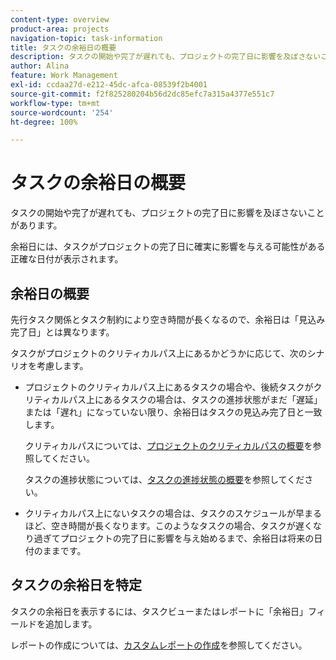 ```yaml
---
content-type: overview
product-area: projects
navigation-topic: task-information
title: タスクの余裕日の概要
description: タスクの開始や完了が遅れても、プロジェクトの完了日に影響を及ぼさないことがあります。
author: Alina
feature: Work Management
exl-id: ccdaa27d-e212-45dc-afca-08539f2b4001
source-git-commit: f2f825280204b56d2dc85efc7a315a4377e551c7
workflow-type: tm+mt
source-wordcount: '254'
ht-degree: 100%

---
```


# タスクの余裕日の概要

タスクの開始や完了が遅れても、プロジェクトの完了日に影響を及ぼさないことがあります。

余裕日には、タスクがプロジェクトの完了日に確実に影響を与える可能性がある正確な日付が表示されます。

## 余裕日の概要

先行タスク関係とタスク制約により空き時間が長くなるので、余裕日は「見込み完了日」とは異なります。

タスクがプロジェクトのクリティカルパス上にあるかどうかに応じて、次のシナリオを考慮します。

* プロジェクトのクリティカルパス上にあるタスクの場合や、後続タスクがクリティカルパス上にあるタスクの場合は、タスクの進捗状態がまだ「遅延」または「遅れ」になっていない限り、余裕日はタスクの見込み完了日と一致します。

  クリティカルパスについては、[プロジェクトのクリティカルパスの概要](../../../manage-work/tasks/manage-tasks/critical-path.md)を参照してください。

  タスクの進捗状態については、[タスクの進捗状態の概要](../../../manage-work/tasks/task-information/task-progress-status.md)を参照してください。

* クリティカルパス上にないタスクの場合は、タスクのスケジュールが早まるほど、空き時間が長くなります。このようなタスクの場合、タスクが遅くなり過ぎてプロジェクトの完了日に影響を与え始めるまで、余裕日は将来の日付のままです。

## タスクの余裕日を特定

タスクの余裕日を表示するには、タスクビューまたはレポートに「余裕日」フィールドを追加します。

レポートの作成については、[カスタムレポートの作成](../../../reports-and-dashboards/reports/creating-and-managing-reports/create-custom-report.md)を参照してください。
